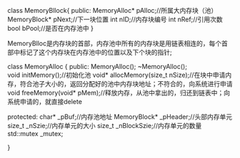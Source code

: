 class MemoryBllock{
public:
	MemoryAlloc* pAlloc;//所属大内存块（池）
	MemoryBlock* pNext;//下一块位置
	int nID;//内存块编号
	int nRef;//引用次数
	bool bPool;//是否在内存池中
}

MemoryBlloc是内存块的首部，内存池中所有的内存块是用链表相连的，每个首部中标记了这个内存块在内存池中的位置以及下个块的指针;

class MemoryAlloc
{
public:
  MemoryAlloc();
  ~MemoryAlloc();  
  void initMemory();//初始化池
  void* allocMemory(size_t nSize);//在块中申请内存，符合池子大小的，返回分配好的池中内存块地址；不符合的，向系统进行申请
  void freeMemory(void* pMem);//释放内存，从池中拿出的，归还到链表中；向系统申请的，就直接delete

protected:
	char* _pBuf;//内存池地址
	MemoryBlock* _pHeader;//头部内存单元
	size_t _nSzie;//内存单元的大小
	size_t _nBlockSzie;//内存单元的数量
	std::mutex _mutex;  

}
